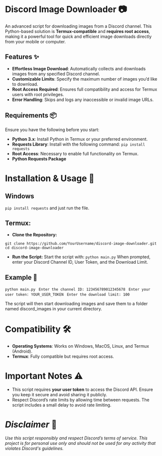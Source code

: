 # Discord Image Downloader 📷

An advanced script for downloading images from a Discord channel. This Python-based solution is **Termux-compatible** and **requires root access**, making it a powerful tool for quick and efficient image downloads directly from your mobile or computer.

## Features ✨

- **Effortless Image Download**: Automatically collects and downloads images from any specified Discord channel.
- **Customizable Limits**: Specify the maximum number of images you’d like to download.
- **Root Access Required**: Ensures full compatibility and access for Termux users with root privileges.
- **Error Handling**: Skips and logs any inaccessible or invalid image URLs.

## Requirements 📦

Ensure you have the following before you start:

- **Python 3.x**: Install Python in Termux or your preferred environment.
- **Requests Library**: Install with the following command:   ```pip install requests    ``` 
- **Root Access**: Necessary to enable full functionality on Termux.
- **Python Requests Package**

# Installation & Usage 🚀

## Windows
 ```pip install requests``` 
and just run the file. 

 ## Termux: 

- **Clone the Repository:**
 ```
git clone https://github.com/YourUsername/discord-image-downloader.git
cd discord-image-downloader
 ```

- **Run the Script:**
    Start the script with:
     ```python main.py```
          When prompted, enter your Discord Channel ID, User Token, and the Download Limit.  

## Example 📖
 ```python main.py ```
 ```Enter the channel ID: 123456789012345678 ```
 ```Enter your user token: YOUR_USER_TOKEN ```
 ```Enter the download limit: 100 ``` 

The script will then start downloading images and save them to a folder named discord_images in your current directory.

# Compatibility 🛠
- **Operating Systems**: Works on Windows, MacOS, Linux, and Termux (Android).
- **Termux**: Fully compatible but requires root access.

# Important Notes ⚠️
- This script requires **your user token** to access the Discord API. Ensure you keep it secure and avoid sharing it publicly.
- Respect Discord’s rate limits by allowing time between requests. The script includes a small delay to avoid rate limiting.

# *Disclaimer* 📜

*Use this script responsibly and respect Discord’s terms of service. This project is for personal use only and should not be used for any activity that violates Discord's guidelines.*
